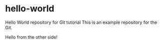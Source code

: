 # hello-world
Hello World repository for Git tutorial
This is an example repository for the Git.

Hello from the other side!
